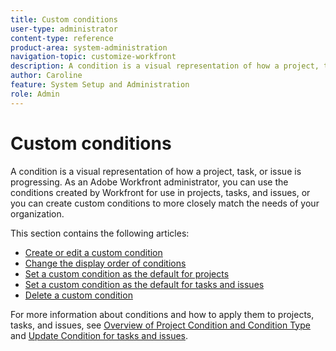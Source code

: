 ```yaml
---
title: Custom conditions
user-type: administrator
content-type: reference
product-area: system-administration
navigation-topic: customize-workfront
description: A condition is a visual representation of how a project, task, or issue is progressing. As an Adobe Workfront administrator, you can use the conditions created by Workfront for use in projects, tasks, and issues, or you can create custom conditions to more closely match the needs of your organization.
author: Caroline
feature: System Setup and Administration
role: Admin
---
```


# Custom conditions

A condition is a visual representation of how a project, task, or issue is progressing. As an Adobe Workfront administrator, you can use the conditions created by Workfront for use in projects, tasks, and issues, or you can create custom conditions to more closely match the needs of your organization.

This section contains the following articles:

* [Create or edit a custom condition](../../../administration-and-setup/customize-workfront/create-manage-custom-conditions/create-edit-custom-conditions.md) 
* [Change the display order of conditions](../../../administration-and-setup/customize-workfront/create-manage-custom-conditions/change-display-order-of-conditions.md) 
* [Set a custom condition as the default for projects](../../../administration-and-setup/customize-workfront/create-manage-custom-conditions/set-custom-condition-default-projects.md) 
* [Set a custom condition as the default for tasks and issues](../../../administration-and-setup/customize-workfront/create-manage-custom-conditions/set-custom-condition-default-tasks-issues.md) 
* [Delete a custom condition](../../../administration-and-setup/customize-workfront/create-manage-custom-conditions/delete-custom-conditions.md)

For more information about conditions and how to apply them to projects, tasks, and issues, see [Overview of Project Condition and Condition Type](../../../manage-work/projects/manage-projects/project-condition-and-condition-type.md) and [Update Condition for tasks and issues](../../../manage-work/projects/updating-work-in-a-project/update-condition-for-tasks-and-issues.md).
